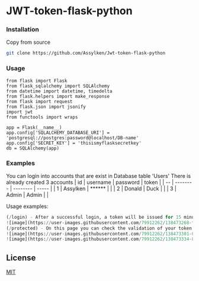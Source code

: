 # JWT-token-flask-python

### Installation
Copy from source
```bash
git clone https://github.com/Assylken/Jwt-token-flask-python
```

### Usage

```
from flask import Flask
from flask_sqlalchemy import SQLAlchemy
from datetime import datetime, timedelta
from flask.helpers import make_response
from flask import request
from flask.json import jsonify
import jwt
from functools import wraps

app = Flask(__name__)   
app.config['SQLALCHEMY_DATABASE_URI'] = 'postgresql://postgres:password@localhost/DB-name'
app.config['SECRET_KEY'] = 'thisismyflasksecretkey'
db = SQLAlchemy(app)
```

### Examples

You can login into accounts that are exist in Database table 'Users'
There is already created 3 accounts
| id | username | password | token |
| -- | -------- | -------- | ----- |
| 1  | Assylken |  ******  |       |
| 2  |  Donald  |   Duck   |       |
| 3  |  Admin   |  Admin   |       |

Usage examples:

```python
(/login) - After a successful login, a token will be issued for 15 minutes.
![image](https://user-images.githubusercontent.com/79912262/138473268-f29eccf3-9107-4b89-9e9c-715de4934404.png)
(/protected) - On this page you can check the validation of your token
![image](https://user-images.githubusercontent.com/79912262/138473301-0726852f-99eb-4ad3-bfca-a4145c21b0ef.png)
![image](https://user-images.githubusercontent.com/79912262/138473334-88d2cb9d-20bd-4a95-be9e-354d20ce0ab9.png)

```

## License
[MIT](https://choosealicense.com/licenses/mit/)
